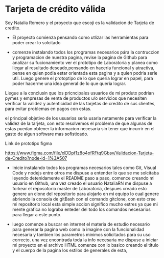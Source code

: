 # Tarjeta de crédito válida

Soy Natalia Romero y el proyecto que escoji es la validacion de Tarjeta de credito.

- El proyecto comienza pensando como utlizar las herramientas para poder crear lo solcitado

- comenze instalando  todos los programas necesarios pára la contruccion y programacion de nuestra pagina,
revise la pagina de Github para analizar su fucionamiento ver el prototipo de Laboratoria y planea como
llegar al resultado deseado,pensando en hacerla funcional y atractiva, pense en quien podia estar orientada
esta pagina y a quien podria serle util. Luego genere el protoptipo de lo que queria lograr en papel, 
para poder hacerme una idea general de lo que queria lograr.

Llegue a la conclusin que los pricncipales usuarios de mi produto podrian pymes y empresas de venta de productos
u/o servicios que necesiten verificar la validez y autenticidad de las tarjetas de credito de sus clientes, para 
evitar problemas en pagos con estas.

el principal objetivo de los usuarios seria usarla netamente para verificar la validez de la tarjeta, con esto resolvemos
el problema de que algunas de estas puedan obtener la informacion necesaria sin tener que incurrir en el gasto de 
algun software mas sofisticado.

Link de prototipo figma

https://www.figma.com/file/xlDDpf1z8o4ofRFtq9Gbsv/Validacion-Tarjeta-de-Credito?node-id=1%3A507


- Inicie instalando todos los programas necesarios tales como Git, Visual Code y nodejs entre otros 
me dispuse a entender lo que se me solcitaba leyendo detenidamente el README paso a paso, comence 
creando mi usuario en Github, una vez creado el usuario NataliaRN me dispuse a forkear el reposotorio
master de Laboratoria, despues creado esto genere un clone del repositorio para alojarlo en mi equipo 
lo cual genere abriendo la consola de gitBash con el comando gitclone, con esto cree mi repositorio local
esta simple accion significo mucho estres ya que mi mente grafica no lograba enteder del todo los comandos
necesarios para llegar a este punto.

- luego comenze a buscar en internet el materia de estudio necesario para generar la pagina web como la imagine
con la funcionalidad necesaria y tambien los parametros minimos solicitados para su uso correcto, una vez encontrada 
toda la info necesaria me dispuse a iniciar mi proyecto en el archivo HTML comenze con lo basico creando el titulo y 
el cuerpo de la pagina los estilos de generales de esta, 